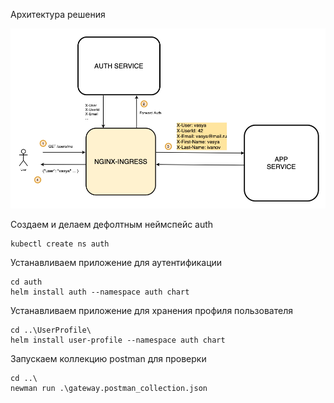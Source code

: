 Архитектура решения

![image-20200512154011363](./README.assets/image-20200512154011363.png)

Создаем и делаем дефолтным неймспейс auth
```
kubectl create ns auth
```
Устанавливаем приложение для аутентификации 
```
cd auth
helm install auth --namespace auth chart
```
Устанавливаем приложение для хранения профиля пользователя
```
cd ..\UserProfile\
helm install user-profile --namespace auth chart
```
Запускаем коллекцию postman для проверки

```
cd ..\
newman run .\gateway.postman_collection.json
```



